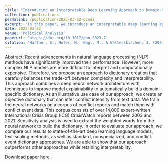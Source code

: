 ```yaml
---
title: "Introducing an Interpretable Deep Learning Approach to Domain-Specific Dictionary Creation: A Use Case for Conflict Prediction"
collection: publications
permalink: /publication/2023-03-22-ocodi
excerpt: 'In this paper, we introduce an interpretable deep learning approach to automatic dictionary creation for conflict research.'
date: 2023-03-22
venue: 'Political Analysis'
paperurl: 'https://doi.org/10.1017/pan.2023.7'
citation: 'Häffner, S., Hofer, M., Nagl, M., & Walterskirchen, J. (2023). Introducing an Interpretable Deep Learning Approach to Domain-Specific Dictionary Creation: A Use Case for Conflict Prediction. Political Analysis, 31(4), 481-499. doi:10.1017/pan.2023.7'
---
```

Abstract: Recent advancements in natural language processing (NLP) methods have significantly improved their performance. However, more complex NLP models are more difficult to interpret and computationally expensive. Therefore, we propose an approach to dictionary creation that carefully balances the trade-off between complexity and interpretability. This approach combines a deep neural network architecture with techniques to improve model explainability to automatically build a domain-specific dictionary. As an illustrative use case of our approach, we create an objective dictionary that can infer conflict intensity from text data. We train the neural networks on a corpus of conflict reports and match them with conflict event data. This corpus consists of over 14,000 expert-written International Crisis Group (ICG) CrisisWatch reports between 2003 and 2021. Sensitivity analysis is used to extract the weighted words from the neural network to build the dictionary. In order to evaluate our approach, we compare our results to state-of-the-art deep learning language models, text-scaling methods, as well as standard, nonspecialized, and conflict event dictionary approaches. We are able to show that our approach outperforms other approaches while retaining interpretability.

[Download paper here](https://doi.org/10.1017/pan.2023.7)

